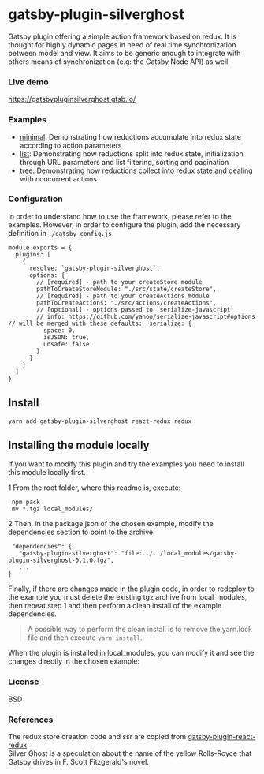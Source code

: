 
# gatsby-plugin-silverghost      

Gatsby plugin offering a simple action framework based on redux. It is thought for highly dynamic pages in need of real time synchronization between model and view. 
It aims to be generic enough to integrate with others means of synchronization (e.g: the Gatsby Node API) as well.    
 
### Live demo  
 
https://gatsbypluginsilverghost.gtsb.io/  
    
### Examples

 - [minimal](https://github.com/digitalillusion/gatsby-plugin-silverghost/tree/master/examples/minimal): Demonstrating how reductions accumulate into redux state according to action parameters
 - [list](https://github.com/digitalillusion/gatsby-plugin-silverghost/tree/master/examples/list): Demonstrating how reductions split into redux state, initialization through URL parameters and list filtering, sorting and pagination     
 - [tree](https://github.com/digitalillusion/gatsby-plugin-silverghost/tree/master/examples/tree): Demonstrating how reductions collect into redux state and dealing with concurrent actions     
    
### Configuration  

In order to understand how to use the framework, please refer to the examples. However, in order to configure the plugin, add the necessary definition in `./gatsby-config.js`    
    
    module.exports = {  
      plugins: [  
        {  
          resolve: `gatsby-plugin-silverghost`,  
          options: {  
            // [required] - path to your createStore module  
            pathToCreateStoreModule: "./src/state/createStore",  
            // [required] - path to your createActions module  
            pathToCreateActions: "./src/actions/createActions",  
            // [optional] - options passed to `serialize-javascript`  
            // info: https://github.com/yahoo/serialize-javascript#options // will be merged with these defaults:  serialize: {  
              space: 0,  
              isJSON: true,  
              unsafe: false  
            }  
          }  
        }  
      ]  
    }

  
Install 
--      

    yarn add gatsby-plugin-silverghost react-redux redux    

 
Installing the module locally 
--      
 
If you want to modify this plugin and try the examples you need to install this module locally first.       
      
 1 From the root folder, where this readme is, execute:      
  

     npm pack    
     mv *.tgz local_modules/    
           
 2 Then, in the package.json of the chosen example, modify the dependencies section to point to the archive    
    
      
     "dependencies": {          
       "gatsby-plugin-silverghost": "file:../../local_modules/gatsby-plugin-silverghost-0.1.0.tgz",    
       ...    
    }   

Finally, if there are changes made in the plugin code, in order to redeploy to the example you must delete the existing tgz archive from local_modules, then repeat step 1 and then perform a clean install of the example dependencies.    
  
> A possible way to perform the clean install is to remove the yarn.lock file and then execute `yarn install`.  
  
When the plugin is installed in local_modules, you can modify it and see the changes directly in the chosen example:    
    
### License 

BSD    
      
### References 
 
The redux store creation code and ssr are copied from [gatsby-plugin-react-redux](https://github.com/le0nik/gatsby-plugin-react-redux/)            
Silver Ghost is a speculation about the name of the yellow Rolls-Royce that Gatsby drives in F. Scott Fitzgerald's novel.
